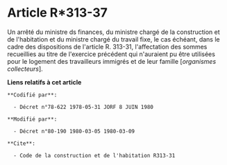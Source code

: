 # Article R*313-37

Un arrêté du ministre ds finances, du ministre chargé de la construction et de l'habitation et du ministre chargé du travail
fixe, le cas échéant, dans le cadre des dispositions de l'article R. 313-31, l'affectation des sommes recueillies au titre de
l'exercice précédent qui n'auraient pu être utilisées pour le logement des travailleurs immigrés et de leur famille
[*organismes collecteurs*].

**Liens relatifs à cet article**

	**Codifié par**:

	  - Décret n°78-622 1978-05-31 JORF 8 JUIN 1980

	**Modifié par**:

	  - Décret n°80-190 1980-03-05 1980-03-09

	**Cite**:

	  - Code de la construction et de l'habitation R313-31
